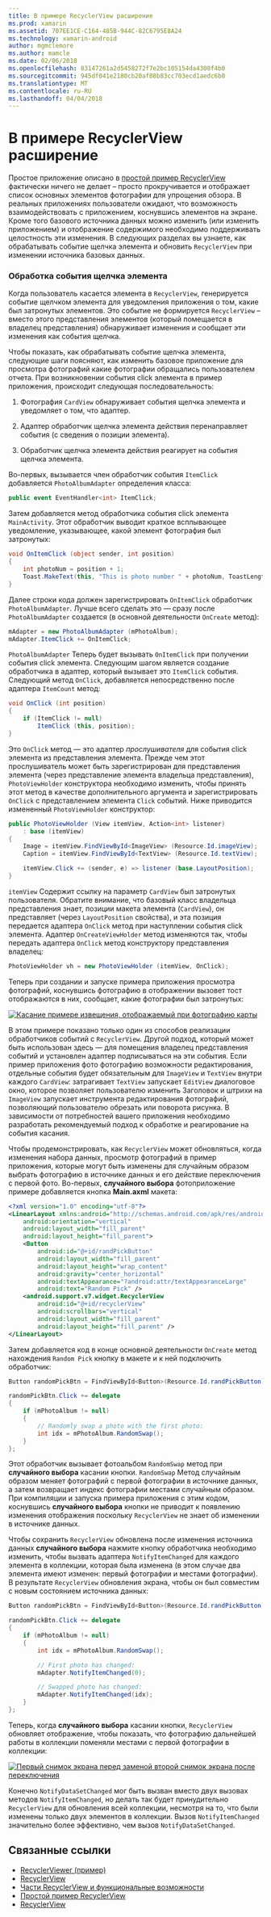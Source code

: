 ```yaml
---
title: В примере RecyclerView расширение
ms.prod: xamarin
ms.assetid: 707EE1CE-C164-485B-944C-82C6795E8A24
ms.technology: xamarin-android
author: mgmclemore
ms.author: mamcle
ms.date: 02/06/2018
ms.openlocfilehash: 83147261a2d5458272f7e2bc105154da4308f4b0
ms.sourcegitcommit: 945df041e2180cb20af08b83cc703ecd1aedc6b0
ms.translationtype: MT
ms.contentlocale: ru-RU
ms.lasthandoff: 04/04/2018
---
```

# <a name="extending-the-recyclerview-example"></a>В примере RecyclerView расширение


Простое приложение описано в [простой пример RecyclerView](~/android/user-interface/layouts/recycler-view/recyclerview-example.md) фактически ничего не делает &ndash; просто прокручивается и отображает список основных элементов фотографии для упрощения обзора. В реальных приложениях пользователи ожидают, что возможность взаимодействовать с приложением, коснувшись элементов на экране. Кроме того базового источника данных можно изменить (или изменить приложением) и отображение содержимого необходимо поддерживать целостность эти изменения. В следующих разделах вы узнаете, как обрабатывать событие щелчка элемента и обновить `RecyclerView` при изменении источника базовых данных.


### <a name="handling-item-click-events"></a>Обработка события щелчка элемента

Когда пользователь касается элемента в `RecyclerView`, генерируется событие щелчком элемента для уведомления приложения о том, какие был затронутых элементов. Это событие не формируется `RecyclerView` &ndash; вместо этого представления элементов (который помещается в владелец представления) обнаруживает изменения и сообщает эти изменения как события щелчка.

Чтобы показать, как обрабатывать событие щелчка элемента, следующие шаги поясняют, как изменить базовое приложение для просмотра фотографий какие фотографии обращались пользователем отчета. При возникновении события click элемента в пример приложения, происходит следующая последовательность:

1.  Фотография `CardView` обнаруживает события щелчка элемента и уведомляет о том, что адаптер.

2.  Адаптер обработчик щелчка элемента действия перенаправляет события (с сведения о позиции элемента).

3.  Обработчик щелчка элемента действия реагирует на события щелчка элемента.

Во-первых, вызывается член обработчик события `ItemClick` добавляется `PhotoAlbumAdapter` определения класса:

```csharp
public event EventHandler<int> ItemClick;
```

Затем добавляется метод обработчика события click элемента `MainActivity`.
Этот обработчик выводит краткое всплывающее уведомление, указывающее, какой элемент фотография был затронутых:

```csharp
void OnItemClick (object sender, int position)
{
    int photoNum = position + 1;
    Toast.MakeText(this, "This is photo number " + photoNum, ToastLength.Short).Show();
}

```

Далее строки кода должен зарегистрировать `OnItemClick` обработчик `PhotoAlbumAdapter`. Лучше всего сделать это — сразу после `PhotoAlbumAdapter` создается (в основной деятельности `OnCreate` метод):

```csharp
mAdapter = new PhotoAlbumAdapter (mPhotoAlbum);
mAdapter.ItemClick += OnItemClick;

```

`PhotoAlbumAdapter` Теперь будет вызывать `OnItemClick` при получении события click элемента. Следующим шагом является создание обработчика в адаптер, который вызывает это `ItemClick` события. Следующий метод `OnClick`, добавляется непосредственно после адаптера `ItemCount` метод:

```csharp
void OnClick (int position)
{
    if (ItemClick != null)
        ItemClick (this, position);
}
```

Это `OnClick` метод — это адаптер *прослушивателя* для события click элемента из представления элемента. Прежде чем этот прослушиватель может быть зарегистрирован для представления элемента (через представление элемента владельца представления), `PhotoViewHolder` конструктора необходимо изменить, чтобы принять этот метод в качестве дополнительного аргумента и зарегистрировать `OnClick` с представлением элемента `Click` событий.
Ниже приводится измененный `PhotoViewHolder` конструктор:

```csharp
public PhotoViewHolder (View itemView, Action<int> listener)
    : base (itemView)
{
    Image = itemView.FindViewById<ImageView> (Resource.Id.imageView);
    Caption = itemView.FindViewById<TextView> (Resource.Id.textView);

    itemView.Click += (sender, e) => listener (base.LayoutPosition);
}

```

`itemView` Содержит ссылку на параметр `CardView` был затронутых пользователя. Обратите внимание, что базовый класс владельца представления знает, позиции макета элемента (`CardView`), он представляет (через `LayoutPosition` свойства), и эта позиция передается адаптера `OnClick` метод при наступлении события click элемента. Адаптер `OnCreateViewHolder` метод изменяются так, чтобы передать адаптера `OnClick` метод конструктору представления владелец:

```csharp
PhotoViewHolder vh = new PhotoViewHolder (itemView, OnClick);
```

Теперь при создании и запуске примера приложения просмотра фотографий, коснувшись фотографию в отображении вызовет тост отображаются в них, сообщает, какие фотографии был затронутых:

[![Касание примере извещения, отображаемый при фотографию карты](extending-the-example-images/01-photo-selected-sml.png)](extending-the-example-images/01-photo-selected.png#lightbox)

В этом примере показано только один из способов реализации обработчиков событий с `RecyclerView`. Другой подход, который может быть использован здесь — для помещения владелец представления событий и установлен адаптер подписываться на эти события. Если пример приложения фото фотографию возможности редактирования, отдельные события будет обязательным для `ImageView` и `TextView` внутри каждого `CardView`: затрагивает `TextView` запускает `EditView` диалоговое окно, которое позволяет пользователю изменить Заголовок и штрихи на `ImageView` запускает инструмента редактирования фотографий, позволяющий пользователю обрезать или поворота рисунка. В зависимости от потребностей вашего приложения необходимо разработать рекомендуемый подход к обработке и реагирование на события касания.

Чтобы продемонстрировать, как `RecyclerView` может обновляться, когда изменения набора данных, просмотр фотографий в пример приложения, которые могут быть изменены для случайным образом выбрать фотографию в источнике данных и его действие переключения с первой фото. Во-первых, **случайного выбора** фотоприложение примере добавляется кнопка **Main.axml** макета:

```xml
<?xml version="1.0" encoding="utf-8"?>
<LinearLayout xmlns:android="http://schemas.android.com/apk/res/android"
    android:orientation="vertical"
    android:layout_width="fill_parent"
    android:layout_height="fill_parent">
    <Button
        android:id="@+id/randPickButton"
        android:layout_width="fill_parent"
        android:layout_height="wrap_content"
        android:gravity="center_horizontal"
        android:textAppearance="?android:attr/textAppearanceLarge"
        android:text="Random Pick" />
    <android.support.v7.widget.RecyclerView
        android:id="@+id/recyclerView"
        android:scrollbars="vertical"
        android:layout_width="fill_parent"
        android:layout_height="fill_parent" />
</LinearLayout>
```

Затем добавляется код в конце основной деятельности `OnCreate` метод нахождения `Random Pick` кнопку в макете и к ней подключить обработчик:

```csharp
Button randomPickBtn = FindViewById<Button>(Resource.Id.randPickButton);

randomPickBtn.Click += delegate
{
    if (mPhotoAlbum != null)
    {
        // Randomly swap a photo with the first photo:
        int idx = mPhotoAlbum.RandomSwap();
    }
};

```

Этот обработчик вызывает фотоальбом `RandomSwap` метод при **случайного выбора** касании кнопки. `RandomSwap` Метод случайным образом меняет фотографий с первой фотографии в источнике данных, а затем возвращает индекс фотографии местами случайным образом. При компиляции и запуска примера приложения с этим кодом, коснувшись **случайного выбора** кнопки не приводит к появлению изменения отображения поскольку `RecyclerView` не знает об изменении в источнике данных.

Чтобы сохранить `RecyclerView` обновлена после изменения источника данных **случайного выбора** нажмите кнопку обработчика необходимо изменить, чтобы вызвать адаптера `NotifyItemChanged` для каждого элемента в коллекции, которая была изменена (в этом случае два элемента имеют изменен: первый фотографии и местами фотографии). В результате `RecyclerView` обновления экрана, чтобы он был совместим с новым состоянием источника данных:

```csharp
Button randomPickBtn = FindViewById<Button>(Resource.Id.randPickButton);

randomPickBtn.Click += delegate
{
    if (mPhotoAlbum != null)
    {
        int idx = mPhotoAlbum.RandomSwap();

        // First photo has changed:
        mAdapter.NotifyItemChanged(0);

        // Swapped photo has changed:
        mAdapter.NotifyItemChanged(idx);
    }
};

```

Теперь, когда **случайного выбора** касании кнопки, `RecyclerView` обновляет отображение, чтобы показать, что фотографию дальнейшей работы в коллекции поменяли местами с первой фотографии в коллекции:

[![Первый снимок экрана перед заменой второй снимок экрана после переключения](extending-the-example-images/02-random-pick-sml.png)](extending-the-example-images/02-random-pick.png#lightbox)

Конечно `NotifyDataSetChanged` мог быть вызван вместо двух вызовах методов `NotifyItemChanged`, но делать так будет принудительно `RecyclerView` для обновления всей коллекции, несмотря на то, что были изменены только двух элементов в коллекции. Вызов `NotifyItemChanged` значительно более эффективно, чем вызов `NotifyDataSetChanged`.


## <a name="related-links"></a>Связанные ссылки

- [RecyclerViewer (пример)](https://developer.xamarin.com/samples/monodroid/android5.0/RecyclerViewer)
- [RecyclerView](~/android/user-interface/layouts/recycler-view/index.md)
- [Части RecyclerView и функциональные возможности](~/android/user-interface/layouts/recycler-view/parts-and-functionality.md)
- [Простой пример RecyclerView](~/android/user-interface/layouts/recycler-view/recyclerview-example.md)
- [RecyclerView](https://developer.android.com/reference/android/support/v7/widget/RecyclerView.html)
